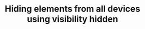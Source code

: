 ---
title: "Hiding elements from all devices using visibility hidden"
compatibility:
  Keyboard only:
    status: Pass
    date: 2018-??-??
  NVDA:
    2018.1 + FF Quantum 59.0.2:
      status: Pass
      date: 2018-04-30
  JAWS:
    2019.1 + FF 63.7.3:
      status: Fail
      date: 2019-03-27
      comments:
        - Das und das geht nicht
        - Dieses und jenes auch nicht
    2018.3 + IE 11:
      status: Pass
      date: 2018-03-26
    2018.3 + FF ESR 52.7.3:
      status: Pass
      date: 2018-03-27
---